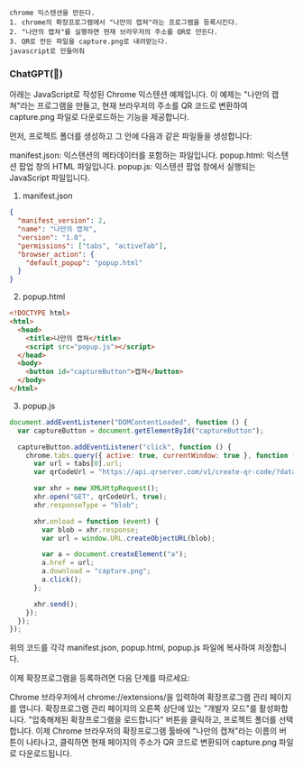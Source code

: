 ```
chrome 익스텐션을 만든다. 
1. chrome의 확장프로그램에서 "나만의 캡쳐"라는 프로그램을 등록시킨다. 
2. "나만의 캡쳐"를 실행하면 현재 브라우저의 주소를 QR로 만든다. 
3. QR로 만든 파일을 capture.png로 내려받는다. 
javascript로 만들어줘
```

### ChatGPT(🤖)

아래는 JavaScript로 작성된 Chrome 익스텐션 예제입니다. 이 예제는 "나만의 캡쳐"라는 프로그램을 만들고, 현재 브라우저의 주소를 QR 코드로 변환하여 capture.png 파일로 다운로드하는 기능을 제공합니다.

먼저, 프로젝트 폴더를 생성하고 그 안에 다음과 같은 파일들을 생성합니다:

manifest.json: 익스텐션의 메타데이터를 포함하는 파일입니다.
popup.html: 익스텐션 팝업 창의 HTML 파일입니다.
popup.js: 익스텐션 팝업 창에서 실행되는 JavaScript 파일입니다.
1. manifest.json

```json
{
  "manifest_version": 2,
  "name": "나만의 캡쳐",
  "version": "1.0",
  "permissions": ["tabs", "activeTab"],
  "browser_action": {
    "default_popup": "popup.html"
  }
}
```
2. popup.html

```html
<!DOCTYPE html>
<html>
  <head>
    <title>나만의 캡쳐</title>
    <script src="popup.js"></script>
  </head>
  <body>
    <button id="captureButton">캡쳐</button>
  </body>
</html>
```
3. popup.js

```javascript
document.addEventListener("DOMContentLoaded", function () {
  var captureButton = document.getElementById("captureButton");

  captureButton.addEventListener("click", function () {
    chrome.tabs.query({ active: true, currentWindow: true }, function (tabs) {
      var url = tabs[0].url;
      var qrCodeUrl = "https://api.qrserver.com/v1/create-qr-code/?data=" + encodeURIComponent(url);

      var xhr = new XMLHttpRequest();
      xhr.open("GET", qrCodeUrl, true);
      xhr.responseType = "blob";

      xhr.onload = function (event) {
        var blob = xhr.response;
        var url = window.URL.createObjectURL(blob);

        var a = document.createElement("a");
        a.href = url;
        a.download = "capture.png";
        a.click();
      };

      xhr.send();
    });
  });
});

````
위의 코드를 각각 manifest.json, popup.html, popup.js 파일에 복사하여 저장합니다.

이제 확장프로그램을 등록하려면 다음 단계를 따르세요:

Chrome 브라우저에서 chrome://extensions/을 입력하여 확장프로그램 관리 페이지를 엽니다.
확장프로그램 관리 페이지의 오른쪽 상단에 있는 "개발자 모드"를 활성화합니다.
"압축해제된 확장프로그램을 로드합니다" 버튼을 클릭하고, 프로젝트 폴더를 선택합니다.
이제 Chrome 브라우저의 확장프로그램 툴바에 "나만의 캡쳐"라는 이름의 버튼이 나타나고, 클릭하면 현재 페이지의 주소가 QR 코드로 변환되어 capture.png 파일로 다운로드됩니다.
